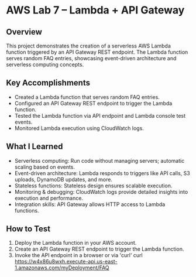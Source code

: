 # AWS Lab 7 – Lambda + API Gateway

## Overview
This project demonstrates the creation of a serverless AWS Lambda function triggered by an API Gateway REST endpoint. The Lambda function serves random FAQ entries, showcasing event-driven architecture and serverless computing concepts.

## Key Accomplishments
- Created a Lambda function that serves random FAQ entries.
- Configured an API Gateway REST endpoint to trigger the Lambda function.
- Tested the Lambda function via API endpoint and Lambda console test events.
- Monitored Lambda execution using CloudWatch logs.

## What I Learned
- Serverless computing: Run code without managing servers; automatic scaling based on events.
- Event-driven architecture: Lambda responds to triggers like API calls, S3 uploads, DynamoDB updates, and more.
- Stateless functions: Stateless design ensures scalable execution.
- Monitoring & debugging: CloudWatch logs provide detailed insights into execution and performance.
- Integration skills: API Gateway allows HTTP access to Lambda functions.


## How to Test
1. Deploy the Lambda function in your AWS account.
2. Create an API Gateway REST endpoint to trigger the Lambda function.
3. Invoke the API endpoint in a browser or via 'curl'
curl https://w4x86u8wxh.execute-api.us-east-1.amazonaws.com/myDeployment/FAQ
